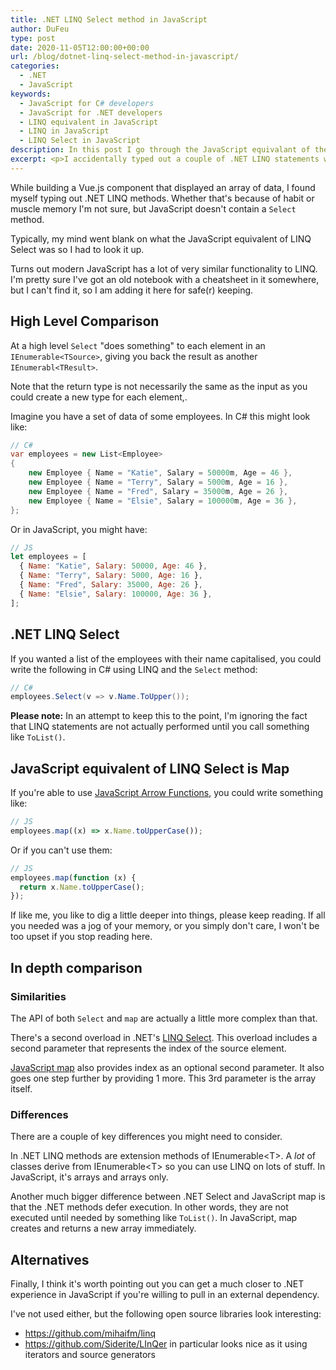 ```yaml
---
title: .NET LINQ Select method in JavaScript
author: DuFeu
type: post
date: 2020-11-05T12:00:00+00:00
url: /blog/dotnet-linq-select-method-in-javascript/
categories:
  - .NET
  - JavaScript
keywords:
  - JavaScript for C# developers
  - JavaScript for .NET developers
  - LINQ equivalent in JavaScript
  - LINQ in JavaScript
  - LINQ Select in JavaScript
description: In this post I go through the JavaScript equivalant of the .NET LINQ Select method.
excerpt: <p>I accidentally typed out a couple of .NET LINQ statements while writing JavaScript and drew a blank on the equivalent method names.</p><p>In the hope of not forgetting again, here I dig into the equivalent of the .NET LINQ Select method in JavaScript. They're not identical, but I think for most people the differences won't matter.</p>
---
```


While building a Vue.js component that displayed an array of data, I found myself typing out .NET LINQ methods. Whether that's because of habit or muscle memory I'm not sure, but JavaScript doesn't contain a `Select` method.

Typically, my mind went blank on what the JavaScript equivalent of LINQ Select was so I had to look it up.

Turns out modern JavaScript has a lot of very similar functionality to LINQ. I'm pretty sure I've got an old notebook with a cheatsheet in it somewhere, but I can't find it, so I am adding it here for safe(r) keeping.

## High Level Comparison

At a high level `Select` "does something" to each element in an `IEnumerable<TSource>`, giving you back the result as another `IEnumerabl<TResult>`.

Note that the return type is not necessarily the same as the input as you could create a new type for each element,.

Imagine you have a set of data of some employees. In C# this might look like:

```csharp
// C#
var employees = new List<Employee>
{
    new Employee { Name = "Katie", Salary = 50000m, Age = 46 },
    new Employee { Name = "Terry", Salary = 5000m, Age = 16 },
    new Employee { Name = "Fred", Salary = 35000m, Age = 26 },
    new Employee { Name = "Elsie", Salary = 100000m, Age = 36 },
};
```

Or in JavaScript, you might have:

```javascript
// JS
let employees = [
  { Name: "Katie", Salary: 50000, Age: 46 },
  { Name: "Terry", Salary: 5000, Age: 16 },
  { Name: "Fred", Salary: 35000, Age: 26 },
  { Name: "Elsie", Salary: 100000, Age: 36 },
];
```

## .NET LINQ Select

If you wanted a list of the employees with their name capitalised, you could write the following in C# using LINQ and the `Select` method:

```csharp
// C#
employees.Select(v => v.Name.ToUpper());
```

**Please note:** In an attempt to keep this to the point, I'm ignoring the fact that LINQ statements are not actually performed until you call something like `ToList()`.

## JavaScript equivalent of LINQ Select is Map

If you're able to use [JavaScript Arrow Functions](https://developer.mozilla.org/en-US/docs/Web/JavaScript/Reference/Functions/Arrow_functions), you could write something like:

```javascript
// JS
employees.map((x) => x.Name.toUpperCase());
```

Or if you can't use them:

```javascript
// JS
employees.map(function (x) {
  return x.Name.toUpperCase();
});
```

If like me, you like to dig a little deeper into things, please keep reading. If all you needed was a jog of your memory, or you simply don't care, I won't be too upset if you stop reading here.

## In depth comparison

### Similarities

The API of both `Select` and `map` are actually a little more complex than that.

There's a second overload in .NET's [LINQ Select](https://docs.microsoft.com/en-us/dotnet/api/system.linq.enumerable.select?view=netcore-3.1). This overload includes a second parameter that represents the index of the source element.

[JavaScript map](https://developer.mozilla.org/en-US/docs/Web/JavaScript/Reference/Global_Objects/Array/map) also provides index as an optional second parameter. It also goes one step further by providing 1 more. This 3rd parameter is the array itself.

### Differences

There are a couple of key differences you might need to consider.

In .NET LINQ methods are extension methods of IEnumerable&lt;T&gt;. A _lot_ of classes derive from IEnumerable&lt;T&gt; so you can use LINQ on lots of stuff. In JavaScript, it's arrays and arrays only.

Another much bigger difference between .NET Select and JavaScript map is that the .NET methods defer execution. In other words, they are not executed until needed by something like `ToList()`. In JavaScript, map creates and returns a new array immediately.

## Alternatives

Finally, I think it's worth pointing out you can get a much closer to .NET experience in JavaScript if you're willing to pull in an external dependency.

I've not used either, but the following open source libraries look interesting:

- https://github.com/mihaifm/linq
- https://github.com/Siderite/LInQer in particular looks nice as it using iterators and source generators
